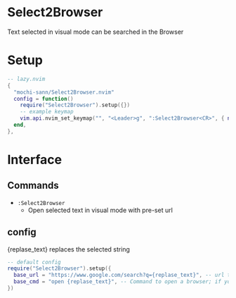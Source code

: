 # Select2Browser

Text selected in visual mode can be searched in the Browser

# Setup
```lua
-- lazy.nvim
{
  "mochi-sann/Select2Browser.nvim"
  config = function()
    require("Select2Browser").setup({})
    -- example keymap
    vim.api.nvim_set_keymap("", "<Leader>g", ":Select2Browser<CR>", { noremap = true, silent = true })
  end,
},
```

# Interface

## Commands

* `:Select2Browser`
    * Open selected text in visual mode with pre-set url

## config
{replase_text} replaces the selected string
```lua
-- default config
require("Select2Browser").setup({
  base_url = "https://www.google.com/search?q={replase_text}", -- url to open in browser
  base_cmd = "open {replase_text}", -- Command to open a browser; if you are using windows or Linux, please change it
})
```
